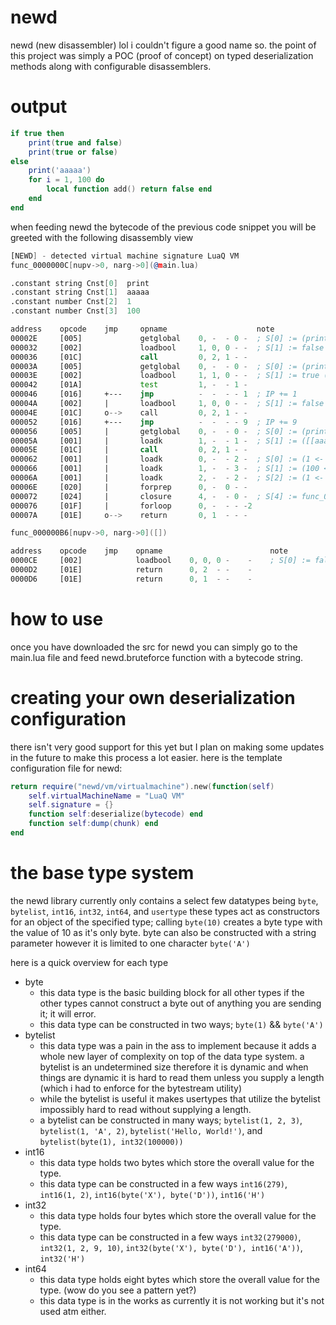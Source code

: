 # newd
newd (new disassembler) lol i couldn't figure a good name so.
the point of this project was simply a POC (proof of concept) on typed deserialization methods 
along with configurable disassemblers.

# output
```lua
if true then
    print(true and false)
    print(true or false)
else
    print('aaaaa')
    for i = 1, 100 do
        local function add() return false end
    end
end
```

when feeding newd the bytecode of the previous code snippet you will be greeted with the following disassembly view
```asm
[NEWD] - detected virtual machine signature LuaQ VM
func_0000000C[nupv->0, narg->0](@main.lua)

.constant string Cnst[0]  print
.constant string Cnst[1]  aaaaa
.constant number Cnst[2]  1
.constant number Cnst[3]  100

address    opcode    jmp     opname                    note
00002E     [005]             getglobal    0, -  - 0 -  ; S[0] := (print <- _G[Cnst[0]])     
000032     [002]             loadbool     1, 0, 0 - -  ; S[1] := false (0 ~= 0)
000036     [01C]             call         0, 2, 1 - -
00003A     [005]             getglobal    0, -  - 0 -  ; S[0] := (print <- _G[Cnst[0]])     
00003E     [002]             loadbool     1, 1, 0 - -  ; S[1] := true (1 ~= 0)
000042     [01A]             test         1, -  - 1 -
000046     [016]     +---    jmp          -  -  - - 1  ; IP += 1
00004A     [002]     |       loadbool     1, 0, 0 - -  ; S[1] := false (0 ~= 0)
00004E     [01C]     o-->    call         0, 2, 1 - -
000052     [016]     +---    jmp          -  -  - - 9  ; IP += 9
000056     [005]     |       getglobal    0, -  - 0 -  ; S[0] := (print <- _G[Cnst[0]])     
00005A     [001]     |       loadk        1, -  - 1 -  ; S[1] := ([[aaaaa]] <- Cnst[1])     
00005E     [01C]     |       call         0, 2, 1 - -
000062     [001]     |       loadk        0, -  - 2 -  ; S[0] := (1 <- Cnst[2])
000066     [001]     |       loadk        1, -  - 3 -  ; S[1] := (100 <- Cnst[3])
00006A     [001]     |       loadk        2, -  - 2 -  ; S[2] := (1 <- Cnst[2])
00006E     [020]     |       forprep      0, -  0 - -
000072     [024]     |       closure      4, -  - 0 -  ; S[4] := func_000000B6
000076     [01F]     |       forloop      0, -  - - -2
00007A     [01E]     o-->    return       0, 1  - - -

func_000000B6[nupv->0, narg->0]([])

address    opcode    jmp    opname                        note
0000CE     [002]            loadbool    0, 0, 0 -    -    ; S[0] := false (0 ~= 0)
0000D2     [01E]            return      0, 2  - -    -
0000D6     [01E]            return      0, 1  - -    -
```

# how to use
once you have downloaded the src for newd you can simply go to the main.lua file and feed newd.bruteforce function with a bytecode string.

# creating your own deserialization configuration
there isn't very good support for this yet but I plan on making some updates in the future to make this process a lot easier.
here is the template configuration file for newd:

```lua
return require("newd/vm/virtualmachine").new(function(self)
    self.virtualMachineName = "LuaQ VM"
    self.signature = {}
    function self:deserialize(bytecode) end
    function self:dump(chunk) end
end
```

# the base type system
the newd library currently only contains a select few datatypes being ``byte``, ``bytelist``, ``int16``, ``int32``, ``int64``, and ``usertype``
these types act as constructors for an object of the specified type; calling ``byte(10)`` creates a byte type with the value of 10 as it's only byte.
byte can also be constructed with a string parameter however it is limited to one character ``byte('A')``

here is a quick overview for each type
* byte
    * this data type is the basic building block for all other types if the other types cannot construct a byte out of anything you are sending it; it will error.
    * this data type can be constructed in two ways; ``byte(1)`` && ``byte('A')``
* bytelist
    * this data type was a pain in the ass to implement because it adds a whole new layer of complexity on top of the data type system. a bytelist is an undetermined size therefore it is dynamic and when things are dynamic it is hard to read them unless you supply a length (which i had to enforce for the bytestream utility)
    * while the bytelist is useful it makes usertypes that utilize the bytelist impossibly hard to read without supplying a length.
    * a bytelist can be constructed in many ways; ``bytelist(1, 2, 3)``, ``bytelist(1, 'A', 2)``, ``bytelist('Hello, World!')``, and ``bytelist(byte(1), int32(100000))``
* int16
    * this data type holds two bytes which store the overall value for the type.
    * this data type can be constructed in a few ways ``int16(279)``, ``int16(1, 2)``, ``int16(byte('X'), byte('D'))``, ``int16('H')``
* int32
    * this data type holds four bytes which store the overall value for the type.
    * this data type can be constructed in a few ways ``int32(279000)``, ``int32(1, 2, 9, 10)``, ``int32(byte('X'), byte('D'), int16('A'))``, ``int32('H')``
* int64
    * this data type holds eight bytes which store the overall value for the type. (wow do you see a pattern yet?)
    * this data type is in the works as currently it is not working but it's not used atm either.
